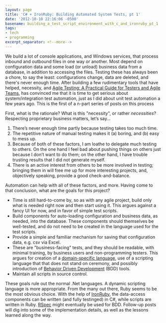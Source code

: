 ```yaml
---
layout: page
title: 'C# + IronRuby: Building Automated System Tests, pt 1'
date: '2012-10-10 22:16:06 -0500'
basename: building_a_test_script_environment_with_c_and_ironruby_pt_1
tags:
- tech
- programming
excerpt_separator: <!--more-->
---
```


We build a lot of console applications, and Windows services, that process
inbound and outbound files in one way or another. Most depend on configuration
data and some load (or unload) business data from a database, in addition to
accessing the files. Testing these has always been a chore, to say the least:
configurations change, data are deleted, and there's never enough time. After
building a few rudimentary tools that have helped, necessity, and <a
href="http://www.goodreads.com/book/show/5341009-agile-testing">Agile Testing: A
Practical Guide for Testers and Agile Teams</a>, has convinced me that it is
time to get serious about system/integration test automation, just as I did
about unit test automation a few years ago. This is the first of a n-part series
of posts on this process

<!--more-->

First, what is the rationale? What is this "necessity", or rather _necessities_?
Respecting proprietary business matters, let&rsquo;s say&hellip;

<ol>
<li>There&rsquo;s never enough time partly because testing takes too much time.</li>
<li>The repetitive nature of manual testing makes it (a) boring, and (b) easy to mess up.</li>
<li>Because of both of these factors, I am loathe to delegate much testing to others. On the one hand I feel bad about pushing things on others just because I don&rsquo;t want to do them; on the other hand, I have trouble trusting results that I did not generate myself.</li>
<li>There is an active interest from others to be more involved in testing; bringing them in will free me up for more interesting projects, and, objectively speaking, provide a good check-and-balance.</li>
</ol>

Automation can help with all of these factors, and more. Having come to that
conclusion, what are the goals for this project?

<ul>
<li>Time is still hard-to-come by, so as with any agile project, build only what is needed right now and then start using it. This argues against a fancy UI for now, and in favor of simple test scripts.</li>
<li>Build components for auto-loading configuration and business data, as needed, into the database. These components should themselves be well-tested, and do not need to be created in the language used for the test scripts.</li>
<li>Provide a simple and familiar mechanism for saving that configuration data, e.g. csv via Excel.</li>
<li>These are "business-facing" tests, and they should be readable, with minimal training, by business users and non-programming testers. This argues for creation of a <a href="http://en.wikipedia.org/wiki/Domain-specific_language">domain-specific language</a>, use of a scripting language that that does not stand on ceremony, and possibly introduction of <a href="http://behaviour-driven.org/">Behavior Driven Development</a> (BDD) tools.</li>
<li>Maintain all scripts in source control.</li>
</ul>

These goals rule out the normal .Net languages. A dynamic scripting language is
more appropriate. From the many out there, Ruby seems to be the most obvious
choice. With the help of <a href="www.ironruby.net/">IronRuby</a>, the
data-access components can be written (and fully testinged) in C#, while
scripts are written in Ruby. <a href="http://rspec.info/">RSpec</a> might
eventually be used for BDD. Follow-up posts will dig into some of the
implementation details, as well as the lessons learned along the way.

